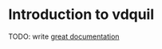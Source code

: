 # Introduction to vdquil

TODO: write [great documentation](http://jacobian.org/writing/great-documentation/what-to-write/)
